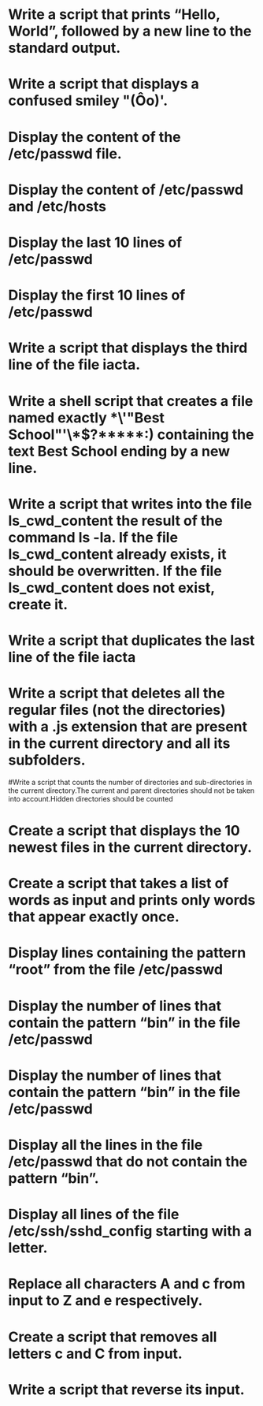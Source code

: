 # Write a script that prints “Hello, World”, followed by a new line to the standard output.
# Write a script that displays a confused smiley "(Ôo)'.
# Display the content of the /etc/passwd file.
# Display the content of /etc/passwd and /etc/hosts
# Display the last 10 lines of /etc/passwd
# Display the first 10 lines of /etc/passwd
# Write a script that displays the third line of the file iacta.
# Write a shell script that creates a file named exactly \*\\'"Best School"\'\\*$\?\*\*\*\*\*:) containing the text Best School ending by a new line.
# Write a script that writes into the file ls_cwd_content the result of the command ls -la. If the file ls_cwd_content already exists, it should be overwritten. If the file ls_cwd_content does not exist, create it.
# Write a script that duplicates the last line of the file iacta
# Write a script that deletes all the regular files (not the directories) with a .js extension that are present in the current directory and all its subfolders.
#Write a script that counts the number of directories and sub-directories in the current directory.The current and parent directories should not be taken into account.Hidden directories should be counted
# Create a script that displays the 10 newest files in the current directory.
# Create a script that takes a list of words as input and prints only words that appear exactly once.
# Display lines containing the pattern “root” from the file /etc/passwd
# Display the number of lines that contain the pattern “bin” in the file /etc/passwd
# Display the number of lines that contain the pattern “bin” in the file /etc/passwd
# Display all the lines in the file /etc/passwd that do not contain the pattern “bin”.
# Display all lines of the file /etc/ssh/sshd_config starting with a letter.
# Replace all characters A and c from input to Z and e respectively.
# Create a script that removes all letters c and C from input.
# Write a script that reverse its input.
